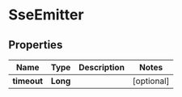 

# SseEmitter


## Properties

| Name | Type | Description | Notes |
|------------ | ------------- | ------------- | -------------|
|**timeout** | **Long** |  |  [optional] |



